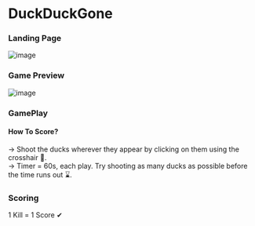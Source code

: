 # DuckDuckGone

### Landing Page
![image](https://user-images.githubusercontent.com/81289215/122697977-0e18c900-d264-11eb-8b23-e5a4d757531d.png)

### Game Preview
![image](https://user-images.githubusercontent.com/81289215/122698009-1b35b800-d264-11eb-823d-d2f0ae23dad3.png)


### GamePlay

#### How To Score? 
-> Shoot the ducks wherever they appear by clicking on them using the crosshair 🔫. <br>
-> Timer = 60s, each play. Try shooting as many ducks as possible before the time runs out ⌛. 

### Scoring

1 Kill = 1 Score ✔
